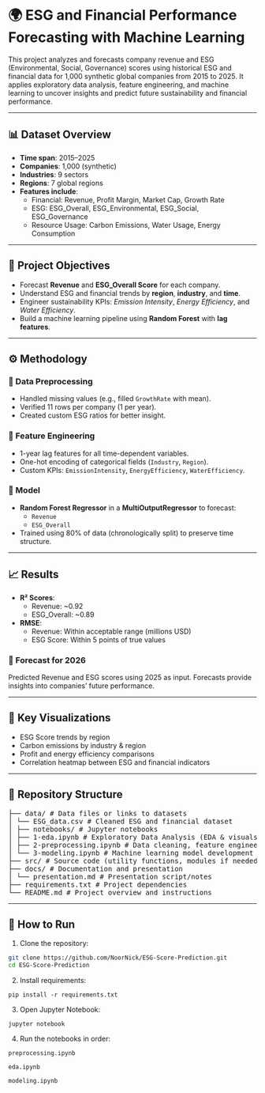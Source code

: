 # 🌍 ESG and Financial Performance Forecasting with Machine Learning

This project analyzes and forecasts company revenue and ESG (Environmental, Social, Governance) scores using historical ESG and financial data for 1,000 synthetic global companies from 2015 to 2025. It applies exploratory data analysis, feature engineering, and machine learning to uncover insights and predict future sustainability and financial performance.

---

## 📊 Dataset Overview

- **Time span**: 2015–2025  
- **Companies**: 1,000 (synthetic)  
- **Industries**: 9 sectors  
- **Regions**: 7 global regions  
- **Features include**:
  - Financial: Revenue, Profit Margin, Market Cap, Growth Rate
  - ESG: ESG_Overall, ESG_Environmental, ESG_Social, ESG_Governance
  - Resource Usage: Carbon Emissions, Water Usage, Energy Consumption

---

## 🧪 Project Objectives

- Forecast **Revenue** and **ESG_Overall Score** for each company.
- Understand ESG and financial trends by **region**, **industry**, and **time**.
- Engineer sustainability KPIs: *Emission Intensity*, *Energy Efficiency*, and *Water Efficiency*.
- Build a machine learning pipeline using **Random Forest** with **lag features**.

---

## ⚙️ Methodology

### 🔹 Data Preprocessing
- Handled missing values (e.g., filled `GrowthRate` with mean).
- Verified 11 rows per company (1 per year).
- Created custom ESG ratios for better insight.

### 🔹 Feature Engineering
- 1-year lag features for all time-dependent variables.
- One-hot encoding of categorical fields (`Industry`, `Region`).
- Custom KPIs: `EmissionIntensity`, `EnergyEfficiency`, `WaterEfficiency`.

### 🔹 Model
- **Random Forest Regressor** in a **MultiOutputRegressor** to forecast:
  - `Revenue`
  - `ESG_Overall`
- Trained using 80% of data (chronologically split) to preserve time structure.

---

## 📈 Results

- **R² Scores**:
  - Revenue: ~0.92
  - ESG_Overall: ~0.89
- **RMSE**:
  - Revenue: Within acceptable range (millions USD)
  - ESG Score: Within 5 points of true values

### 🔮 Forecast for 2026
Predicted Revenue and ESG scores using 2025 as input. Forecasts provide insights into companies’ future performance.

---

## 📌 Key Visualizations

- ESG Score trends by region
- Carbon emissions by industry & region
- Profit and energy efficiency comparisons
- Correlation heatmap between ESG and financial indicators

---

## 📂 Repository Structure
<pre>├── data/ # Data files or links to datasets 
│ └── ESG_data.csv # Cleaned ESG and financial dataset 
│ ├── notebooks/ # Jupyter notebooks
│ ├── 1-eda.ipynb # Exploratory Data Analysis (EDA & visuals) 
│ ├── 2-preprocessing.ipynb # Data cleaning, feature engineering 
│ └── 3-modeling.ipynb # Machine learning model development & forecasting 
├── src/ # Source code (utility functions, modules if needed) 
├── docs/ # Documentation and presentation 
│ └── presentation.md # Presentation script/notes 
├── requirements.txt # Project dependencies 
└── README.md # Project overview and instructions </pre>


---

## 🚀 How to Run

1. Clone the repository:
```bash
git clone https://github.com/NoorNick/ESG-Score-Prediction.git
cd ESG-Score-Prediction
```
2. Install requirements:
```
pip install -r requirements.txt
```
3.  Open Jupyter Notebook:
```
jupyter notebook
```
4.   Run the notebooks in order:
```
preprocessing.ipynb
```
```
eda.ipynb
```
```
modeling.ipynb
```
